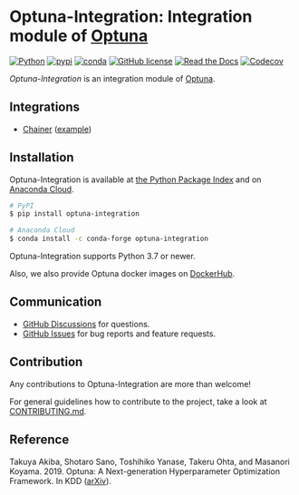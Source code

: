 # Optuna-Integration: Integration module of [Optuna](https://github.com/optuna/optuna)

[![Python](https://img.shields.io/badge/python-3.7%20%7C%203.8%20%7C%203.9%20%7C%203.10%20%7C%203.11-blue)](https://www.python.org)
[![pypi](https://img.shields.io/pypi/v/optuna.svg)](https://pypi.python.org/pypi/optuna-integration)
[![conda](https://img.shields.io/conda/vn/conda-forge/optuna.svg)](https://anaconda.org/conda-forge/optuna-integration)
[![GitHub license](https://img.shields.io/badge/license-MIT-blue.svg)](https://github.com/optuna/optuna-integration)
[![Read the Docs](https://readthedocs.org/projects/optuna/badge/?version=stable)](https://optuna.readthedocs.io/en/stable/)
[![Codecov](https://codecov.io/gh/optuna/optuna-integration/branch/master/graph/badge.svg)](https://codecov.io/gh/optuna/optuna-integration/branch/master)

*Optuna-Integration* is an integration module of [Optuna](https://github.com/optuna/optuna).

## Integrations
* [Chainer](https://optuna.readthedocs.io/en/stable/reference/integration.html#chainer)  ([example](https://github.com/optuna/optuna-examples/tree/main/chainer/chainer_integration.py))

## Installation

Optuna-Integration is available at [the Python Package Index](https://pypi.org/project/optuna-integration/) and on [Anaconda Cloud](https://anaconda.org/conda-forge/optuna-integration).

```bash
# PyPI
$ pip install optuna-integration
```

```bash
# Anaconda Cloud
$ conda install -c conda-forge optuna-integration
```

Optuna-Integration supports Python 3.7 or newer.

Also, we also provide Optuna docker images on [DockerHub](https://hub.docker.com/r/optuna/optuna).

## Communication

- [GitHub Discussions] for questions.
- [GitHub Issues] for bug reports and feature requests.

[GitHub Discussions]: https://github.com/optuna/optuna-integration/discussions
[GitHub issues]: https://github.com/optuna/optuna-integration/issues

## Contribution

Any contributions to Optuna-Integration are more than welcome!

For general guidelines how to contribute to the project, take a look at [CONTRIBUTING.md](./CONTRIBUTING.md).

## Reference

Takuya Akiba, Shotaro Sano, Toshihiko Yanase, Takeru Ohta, and Masanori Koyama. 2019.
Optuna: A Next-generation Hyperparameter Optimization Framework. In KDD ([arXiv](https://arxiv.org/abs/1907.10902)).

